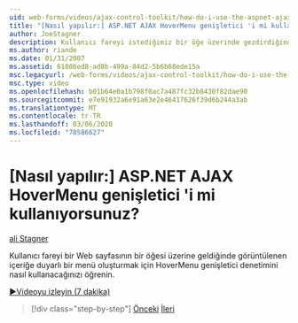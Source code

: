 ```yaml
---
uid: web-forms/videos/ajax-control-toolkit/how-do-i-use-the-aspnet-ajax-hovermenu-extender
title: "[Nasıl yapılır:] ASP.NET AJAX HoverMenu genişletici 'i mi kullanıyorsunuz? | Microsoft Docs"
author: JoeStagner
description: Kullanıcı fareyi istediğimiz bir öğe üzerinde gezdirdiğinde görüntülenen içeriğe duyarlı bir menü oluşturmak için HoverMenu genişletici denetimini nasıl kullanacağınızı öğrenin...
ms.author: riande
ms.date: 01/31/2007
ms.assetid: 61086ed8-ad8b-499a-84d2-5b6b68ede15a
msc.legacyurl: /web-forms/videos/ajax-control-toolkit/how-do-i-use-the-aspnet-ajax-hovermenu-extender
msc.type: video
ms.openlocfilehash: b01b64e0a1b798f0ac7a487fc32b8430f82dae90
ms.sourcegitcommit: e7e91932a6e91a63e2e46417626f39d6b244a3ab
ms.translationtype: MT
ms.contentlocale: tr-TR
ms.lasthandoff: 03/06/2020
ms.locfileid: "78586627"
---
```

# <a name="how-do-i-use-the-aspnet-ajax-hovermenu-extender"></a>[Nasıl yapılır:] ASP.NET AJAX HoverMenu genişletici 'i mi kullanıyorsunuz?

[ali Stagner](https://github.com/JoeStagner)

Kullanıcı fareyi bir Web sayfasının bir öğesi üzerine geldiğinde görüntülenen içeriğe duyarlı bir menü oluşturmak için HoverMenu genişletici denetimini nasıl kullanacağınızı öğrenin.

[&#9654;Videoyu izleyin (7 dakika)](https://channel9.msdn.com/Blogs/ASP-NET-Site-Videos/how-do-i-use-the-aspnet-ajax-hovermenu-extender)

> [!div class="step-by-step"]
> [Önceki](how-do-i-use-the-aspnet-ajax-filteredtextbox-extender.md)
> [İleri](how-do-i-use-the-aspnet-ajax-togglebutton-extender.md)
